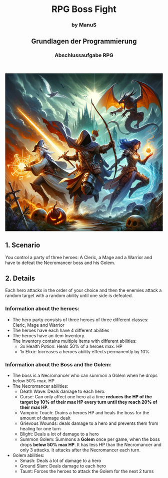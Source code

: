 <h1 align="center">RPG Boss Fight</h1>
<h3 align="center">by ManuS</h3>
<h2 align="center">Grundlagen der Programmierung</h2>
<h3 align="center">Abschlussaufgabe RPG</h3>
<br>
<p align="center">
  <img src="img/img1.png" width="512" alt="">
</p>

## 1. Scenario
You control a party of three heroes: A Cleric, a Mage and a Warrior and have to defeat the Necromancer boss and his Golem.

## 2. Details
Each hero attacks in the order of your choice and then the enemies attack a random target with a random ability until one side is defeated.

### Information about the heroes:
* The hero party consists of three heroes of three different classes: Cleric, Mage and Warrior
* The heroes have each have 4 different abilities
* The heroes have an item Inventory. \
The inventory contains multiple items with different abilities: 
    * 3x Health Potion: Heals 50% of a heroes max. HP
    * 1x Elixir: Increases a heroes ability effects permanently by 10%

### Information about the Boss and the Golem:
* The boss is a Necromancer who can summon a Golem when he drops below 50% max. HP
* The Necromancer abilities:
    * Death Wave: Deals damage to each hero. 
    * Curse: Can only affect one hero at a time **reduces the HP of the target by 10% of their max HP every turn until they reach 20% of their max HP**.
    * Vampiric Touch: Drains a heroes HP and heals the boss for the amount of damage dealt
    * Grievous Wounds: deals damage to a hero and prevents them from healing for one turn
    * Blight: Deals a lot of damage to a hero
    * Summon Golem: Summons a **Golem** once per game, when the boss drops **below 50% max HP**. It has less HP than the Necromancer and only 3 attacks. It attacks after the Necromancer each turn.
* Golem abilities:
    * Smash: Deals a lot of damage to a hero
    * Ground Slam: Deals damage to each hero
    * Taunt: Forces the heroes to attack the Golem for the next 2 turns
